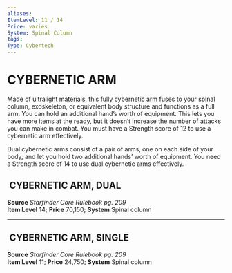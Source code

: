 ```yaml
---
aliases: 
ItemLevel: 11 / 14
Price: varies 
System: Spinal Column
tags: 
Type: Cybertech
---
```

# CYBERNETIC ARM
Made of ultralight materials, this fully cybernetic arm fuses to your spinal column, exoskeleton, or equivalent body structure and functions as a full arm. You can hold an additional hand’s worth of equipment. This lets you have more items at the ready, but it doesn’t increase the number of attacks you can make in combat. You must have a Strength score of 12 to use a cybernetic arm effectively.  
  
Dual cybernetic arms consist of a pair of arms, one on each side of your body, and let you hold two additional hands’ worth of equipment. You need a Strength score of 14 to use dual cybernetic arms effectively.  

##  CYBERNETIC ARM, DUAL

**Source** _Starfinder Core Rulebook pg. 209_  
**Item Level** 14; **Price** 70,150; **System** Spinal column  
  

---

##  CYBERNETIC ARM, SINGLE

**Source** _Starfinder Core Rulebook pg. 209_  
**Item Level** 11; **Price** 24,750; **System** Spinal column